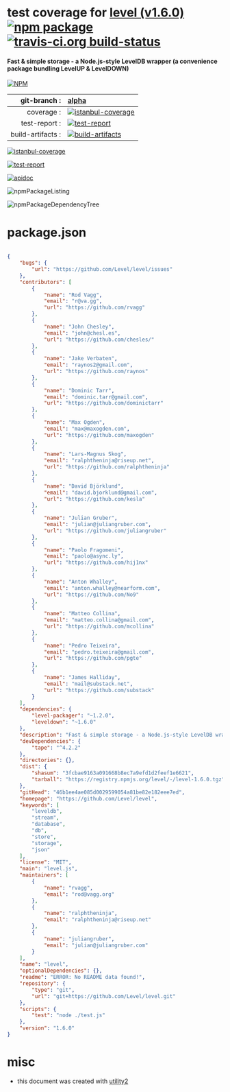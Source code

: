 # test coverage for  [level (v1.6.0)](https://github.com/Level/level)  [![npm package](https://img.shields.io/npm/v/npmtest-level.svg?style=flat-square)](https://www.npmjs.org/package/npmtest-level) [![travis-ci.org build-status](https://api.travis-ci.org/npmtest/node-npmtest-level.svg)](https://travis-ci.org/npmtest/node-npmtest-level)
#### Fast & simple storage - a Node.js-style LevelDB wrapper (a convenience package bundling LevelUP & LevelDOWN)

[![NPM](https://nodei.co/npm/level.png?downloads=true)](https://www.npmjs.com/package/level)

| git-branch : | [alpha](https://github.com/npmtest/node-npmtest-level/tree/alpha)|
|--:|:--|
| coverage : | [![istanbul-coverage](https://npmtest.github.io/node-npmtest-level/build/coverage.badge.svg)](https://npmtest.github.io/node-npmtest-level/build/coverage.html/index.html)|
| test-report : | [![test-report](https://npmtest.github.io/node-npmtest-level/build/test-report.badge.svg)](https://npmtest.github.io/node-npmtest-level/build/test-report.html)|
| build-artifacts : | [![build-artifacts](https://npmtest.github.io/node-npmtest-level/glyphicons_144_folder_open.png)](https://github.com/npmtest/node-npmtest-level/tree/gh-pages/build)|

[![istanbul-coverage](https://npmtest.github.io/node-npmtest-level/build/screenCapture.buildCustomOrg.browser.coverage.html.png)](https://npmtest.github.io/node-npmtest-level/build/coverage.html/index.html)

[![test-report](https://npmtest.github.io/node-npmtest-level/build/screenCapture.buildCustomOrg.browser.%252Fhome%252Ftravis%252Fbuild%252Fnpmtest%252Fnode-npmtest-level%252Ftmp%252Fbuild%252Ftest-report.html.png)](https://npmtest.github.io/node-npmtest-level/build/test-report.html)

[![apidoc](https://npmdoc.github.io/node-npmdoc-level/build/screenCapture.buildApidoc.browser.%252Fhome%252Ftravis%252Fbuild%252Fnpmdoc%252Fnode-npmdoc-level%252Ftmp%252Fbuild%252Fapidoc.html.png)](https://npmdoc.github.io/node-npmdoc-level/build/apidoc.html)

![npmPackageListing](https://npmtest.github.io/node-npmtest-level/build/screenCapture.npmPackageListing.svg)

![npmPackageDependencyTree](https://npmtest.github.io/node-npmtest-level/build/screenCapture.npmPackageDependencyTree.svg)



# package.json

```json

{
    "bugs": {
        "url": "https://github.com/Level/level/issues"
    },
    "contributors": [
        {
            "name": "Rod Vagg",
            "email": "r@va.gg",
            "url": "https://github.com/rvagg"
        },
        {
            "name": "John Chesley",
            "email": "john@chesl.es",
            "url": "https://github.com/chesles/"
        },
        {
            "name": "Jake Verbaten",
            "email": "raynos2@gmail.com",
            "url": "https://github.com/raynos"
        },
        {
            "name": "Dominic Tarr",
            "email": "dominic.tarr@gmail.com",
            "url": "https://github.com/dominictarr"
        },
        {
            "name": "Max Ogden",
            "email": "max@maxogden.com",
            "url": "https://github.com/maxogden"
        },
        {
            "name": "Lars-Magnus Skog",
            "email": "ralphtheninja@riseup.net",
            "url": "https://github.com/ralphtheninja"
        },
        {
            "name": "David Björklund",
            "email": "david.bjorklund@gmail.com",
            "url": "https://github.com/kesla"
        },
        {
            "name": "Julian Gruber",
            "email": "julian@juliangruber.com",
            "url": "https://github.com/juliangruber"
        },
        {
            "name": "Paolo Fragomeni",
            "email": "paolo@async.ly",
            "url": "https://github.com/hij1nx"
        },
        {
            "name": "Anton Whalley",
            "email": "anton.whalley@nearform.com",
            "url": "https://github.com/No9"
        },
        {
            "name": "Matteo Collina",
            "email": "matteo.collina@gmail.com",
            "url": "https://github.com/mcollina"
        },
        {
            "name": "Pedro Teixeira",
            "email": "pedro.teixeira@gmail.com",
            "url": "https://github.com/pgte"
        },
        {
            "name": "James Halliday",
            "email": "mail@substack.net",
            "url": "https://github.com/substack"
        }
    ],
    "dependencies": {
        "level-packager": "~1.2.0",
        "leveldown": "~1.6.0"
    },
    "description": "Fast & simple storage - a Node.js-style LevelDB wrapper (a convenience package bundling LevelUP & LevelDOWN)",
    "devDependencies": {
        "tape": "^4.2.2"
    },
    "directories": {},
    "dist": {
        "shasum": "3fcbae9163a091668b8ec7a9efd1d2feef1e6621",
        "tarball": "https://registry.npmjs.org/level/-/level-1.6.0.tgz"
    },
    "gitHead": "46b1ee4ae085d0029599054a81be82e182eee7ed",
    "homepage": "https://github.com/Level/level",
    "keywords": [
        "leveldb",
        "stream",
        "database",
        "db",
        "store",
        "storage",
        "json"
    ],
    "license": "MIT",
    "main": "level.js",
    "maintainers": [
        {
            "name": "rvagg",
            "email": "rod@vagg.org"
        },
        {
            "name": "ralphtheninja",
            "email": "ralphtheninja@riseup.net"
        },
        {
            "name": "juliangruber",
            "email": "julian@juliangruber.com"
        }
    ],
    "name": "level",
    "optionalDependencies": {},
    "readme": "ERROR: No README data found!",
    "repository": {
        "type": "git",
        "url": "git+https://github.com/Level/level.git"
    },
    "scripts": {
        "test": "node ./test.js"
    },
    "version": "1.6.0"
}
```



# misc
- this document was created with [utility2](https://github.com/kaizhu256/node-utility2)
